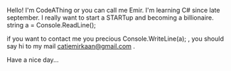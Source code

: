 Hello! I'm CodeAThing or you can call me Emir. I'm learning C# since late september. I really want to  start a STARTup and becoming a billionaire.
string a = Console.ReadLine();

 if you want to contact me you precious Console.WriteLine(a); , you should say hi to my mail catiemirkaan@gmail.com .
 
 Have a nice day...
